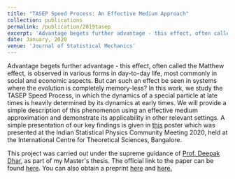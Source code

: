 ```yaml
---
title: "TASEP Speed Process: An Effective Medium Approach"
collection: publications
permalink: /publication/2019tasep
excerpt: 'Advantage begets further advantage - this effect, often called the Matthew effect, is observed in various forms in day-to-day life, most commonly in social and economic aspects. But can such an effect be seen in systems where the evolution is completely memory-less? In this work, we study the TASEP Speed Process, in which the dynamics of a special particle at late times is heavily determined by its dynamics at early times. We provide a simple description of this phenomenon using an effective medium approximation and demonstrate its applicability in other relevant settings. A simple presentation of our key findings is given in [this](https://www.researchgate.net/publication/339440235_TASEP_Speed_Process_An_Effective_Medium_Approach) poster which was presented at the Indian Statistical Physics Community Meeting 2020, held at the International Centre for Theoretical Sciences, Bangalore.'
date: January, 2020
venue: 'Journal of Statistical Mechanics'
---
```


Advantage begets further advantage - this effect, often called the Matthew effect, is observed in various forms in day-to-day life, most commonly in social and economic aspects. But can such an effect be seen in systems where the evolution is completely memory-less? In this work, we study the TASEP Speed Process, in which the dynamics of a special particle at late times is heavily determined by its dynamics at early times. We will provide a simple description of this phenomenon using an effective medium approximation and demonstrate its applicability in other relevant settings. A simple presentation of our key findings is given in [this](https://www.researchgate.net/publication/339440235_TASEP_Speed_Process_An_Effective_Medium_Approach) poster which was presented at the Indian Statistical Physics Community Meeting 2020, held at the International Centre for Theoretical Sciences, Bangalore. 

This project was carried out under the supreme guidance of [Prof. Deepak Dhar](https://scholar.google.co.in/citations?user=dl1wQfwAAAAJ&hl=en), as part of my Master's thesis. The official link to the paper can be found [here](https://iopscience.iop.org/article/10.1088/1742-5468/ab5b8a). You can also obtain a preprint [here](https://www.researchgate.net/publication/331819102_TASEP_Speed_Process_An_Effective_Medium_Approach) and [here.](https://arxiv.org/abs/1903.07102)
